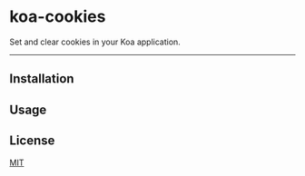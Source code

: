 # koa-cookies

Set and clear cookies in your Koa application.

--------

## Installation

## Usage

## License

[MIT](./LICENSE.md)
